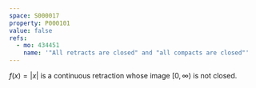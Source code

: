 ```yaml
---
space: S000017
property: P000101
value: false
refs:
  - mo: 434451
    name: '"All retracts are closed" and "all compacts are closed"'
---
```


$f(x)=|x|$ is a continuous retraction whose image $[0,\infty)$ is not closed.
